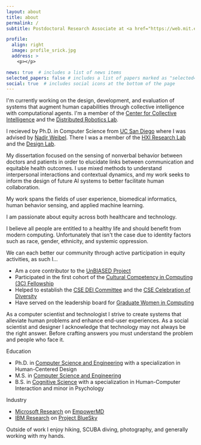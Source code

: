 ```yaml
---
layout: about
title: about
permalink: /
subtitle: Postdoctoral Research Associate at <a href="https://web.mit.edu/">MIT</a> 

profile:
  align: right
  image: profile_srick.jpg
  address: >
    <p></p>

news: true  # includes a list of news items
selected_papers: false # includes a list of papers marked as "selected={true}"
social: true  # includes social icons at the bottom of the page
---
```


I'm currently working on the design, development, and evaluation of systems that augment human capabilities through collective intelligence with computational agents. I'm a member of the <a href="https://cci.mit.edu/">Center for Collective Intelligence</a> and the <a href="https://www.csail.mit.edu/research/distributed-robotics-laboratory">Distributed Robotics Lab</a>.

I recieved by Ph.D. in Computer Science from <a href="https://www.ucsd.edu/">UC San Diego</a> where I was advised by <a href="http://weibel.ucsd.edu/">Nadir Weibel</a>. There I was a member of the <a href="https://hxi.ucsd.edu/">HXI Research Lab</a> and the <a href="https://designlab.ucsd.edu/">Design Lab</a>.

My dissertation focused on the sensing of nonverbal behavior between doctors and patients in order to elucidate links between communication and equitable health outcomes. I use mixed methods to understand interpersonal interactions and contextual dynamics, and my work seeks to inform the design of future AI systems to better facilitate human collaboration.

My work spans the fields of user experience, biomedical informatics, human behavior sensing, and applied machine learning.

I am passionate about equity across both healthcare and technology.

I believe all people are entitled to a healthy life and should benefit from modern computing. Unfortunately that isn't the case due to identity factors such as race, gender, ethnicity, and systemic oppression.

We can each better our community through active participation in equity activities, as such I...
- Am a core contributor to the <a href="https://www.unbiased.health/">UnBIASED Project</a>
- Participated in the first cohort of the <a href="https://identity.cs.duke.edu/fellows.html">Cultural Competency in Computing (3C) Fellowship</a>
- Helped to establish the <a href="https://cse.ucsd.edu/diversity/cse-dei-committee">CSE DEI Committee</a> and the <a href="http://csecelebration.ucsd.edu/">CSE Celebration of Diversity</a>
- Have served on the leadership board for <a href="https://gradwic.ucsd.edu/">Graduate Women in Computing</a>

As a computer scientist and technologist I strive to create systems that alleviate human problems and enhance end-user experiences. As a social scientist and designer I acknowledge that technology may not always be the right answer. Before crafting answers you must understand the problem and people who face it.

Education
- Ph.D. in <a href="https://cse.ucsd.edu/">Computer Science and Engineering</a> with a specialization in Human-Centered Design
- M.S. in <a href="https://cse.ucsd.edu/">Computer Science and Engineering</a>
- B.S. in <a href="https://cogsci.ucsd.edu/">Cognitive Science</a> with a specialization in Human-Computer Interaction and minor in Psychology

Industry
- <a href="https://www.microsoft.com/en-us/research/research-area/medical-health-genomics/?facet%5Btax%5D%5Bmsr-research-area%5D%5B0%5D=13553&sort_by=most-recent">Microsoft Research</a> on <a href="https://www.microsoft.com/en-us/research/project/empowermd/">EmpowerMD</a>
- <a href="https://researcher.watson.ibm.com/researcher/view_group.php?id=137">IBM Research</a> on <a href="https://www.ibm.com/blogs/research/2017/04/monitoring-parkinsons-disease/?_ga=2.223422939.1103454808.1632779216-746466771.1632779216">Project BlueSky</a>

Outside of work I enjoy hiking, SCUBA diving, photography, and generally working with my hands.
